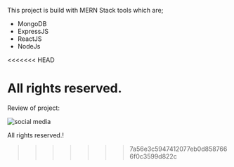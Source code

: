 This project is build with MERN Stack tools which are;
- MongoDB
- ExpressJS
- ReactJS
- NodeJs

<<<<<<< HEAD


All rights reserved.
=======
Review of project:

![social media](https://user-images.githubusercontent.com/70923024/196712720-4414e148-e171-4c22-9e9d-a2a62cdd4d9d.gif)

All rights reserved.!


>>>>>>> 7a56e3c5947412077eb0d8587666f0c3599d822c
